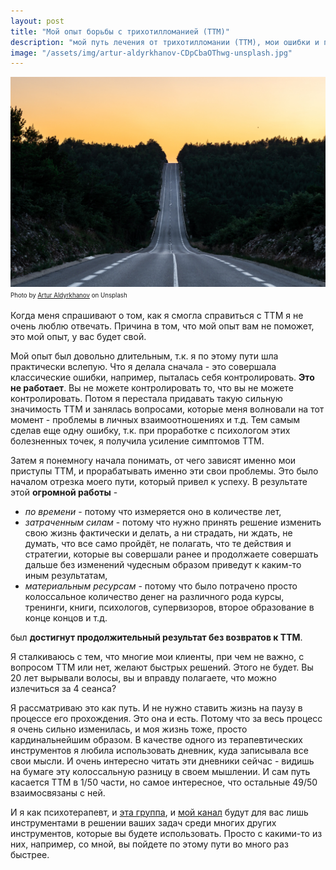```yaml
---
layout: post
title: "Мой опыт борьбы с трихотилломанией (ТТМ)"
description: "мой путь лечения от трихотилломании (ТТМ), мои ошибки и провалы"
image: "/assets/img/artur-aldyrkhanov-CDpCbaOThwg-unsplash.jpg"
---
```

<img 
    src="/assets/img/artur-aldyrkhanov-CDpCbaOThwg-unsplash.jpg" 
    alt="личный опыт борьбы с трихотилломанией"
    class="mb-0"
/>
<sup><sub>
Photo by <a href="https://unsplash.com/@aldyrkhanov">Artur Aldyrkhanov</a> on Unsplash
</sub></sup>

Когда меня спрашивают о том, как я смогла справиться с ТТМ я не очень люблю отвечать. 
Причина в том, что мой опыт вам не поможет, это мой опыт, у вас будет свой.

Мой опыт был довольно длительным, т.к. я по этому пути шла практически вслепую. 
Что я делала сначала - это совершала классические ошибки, например, пыталась себя контролировать. **Это не работает**. 
Вы не можете контролировать то, что вы не можете контролировать.
Потом я перестала придавать такую сильную значимость ТТМ и занялась вопросами, 
которые меня волновали на тот момент - проблемы в личных взаимоотношениях и т.д. Тем самым сделав еще одну ошибку, 
т.к. при проработке с психологом этих болезненных точек, я получила усиление симптомов ТТМ.

Затем я понемногу начала понимать, от чего зависят именно мои приступы ТТМ, и прорабатывать именно эти свои проблемы. 
Это было началом отрезка моего пути, который привел к успеху. В результате этой **огромной работы** - 
- *по времени* - потому что измеряется оно в количестве лет,
- *затраченным силам* - потому что нужно принять решение изменить свою жизнь фактически и делать, 
  а ни страдать, ни ждать, не думать, что все само пройдёт, не полагать, 
  что те действия и стратегии, которые вы совершали ранее и продолжаете совершать 
  дальше без изменений чудесным образом приведут к каким-то иным результатам,
- *материальным ресурсам* - потому что было потрачено просто колоссальное количество денег на различного рода курсы, 
  тренинги, книги, психологов, супервизоров, второе образование в конце концов и т.д.    

был **достигнут продолжительный результат без возвратов к ТТМ**.  

Я сталкиваюсь с тем, что многие мои клиенты, при чем не важно, с вопросом ТТМ или нет, 
желают быстрых решений. Этого не будет. Вы 20 лет вырывали волосы, вы и вправду полагаете, что можно излечиться за 4 сеанса?

Я рассматриваю это как путь. И не нужно ставить жизнь на паузу в процессе его прохождения. 
Это она и есть. Потому что за весь процесс я очень сильно изменилась, и моя жизнь тоже, 
просто кардинальнейшим образом. В качестве одного из терапевтических инструментов 
я любила использовать дневник, куда записывала все свои мысли. И очень интересно читать 
эти дневники сейчас - видишь на бумаге эту колоссальную разницу в своем мышлении. 
И сам путь касается ТТМ в 1/50 части, но самое интересное, что остальные 49/50 взаимосвязаны с ней.

И я как психотерапевт, и [эта группа](https://t.me/+Iofg2iERjAlmMTQy), и [мой канал](https://t.me/ttm_help_ru) 
будут для вас лишь инструментами в решении ваших задач среди многих других инструментов, 
которые вы будете использовать. Просто с какими-то из них, например, со мной, вы пойдете по этому пути во много раз быстрее.